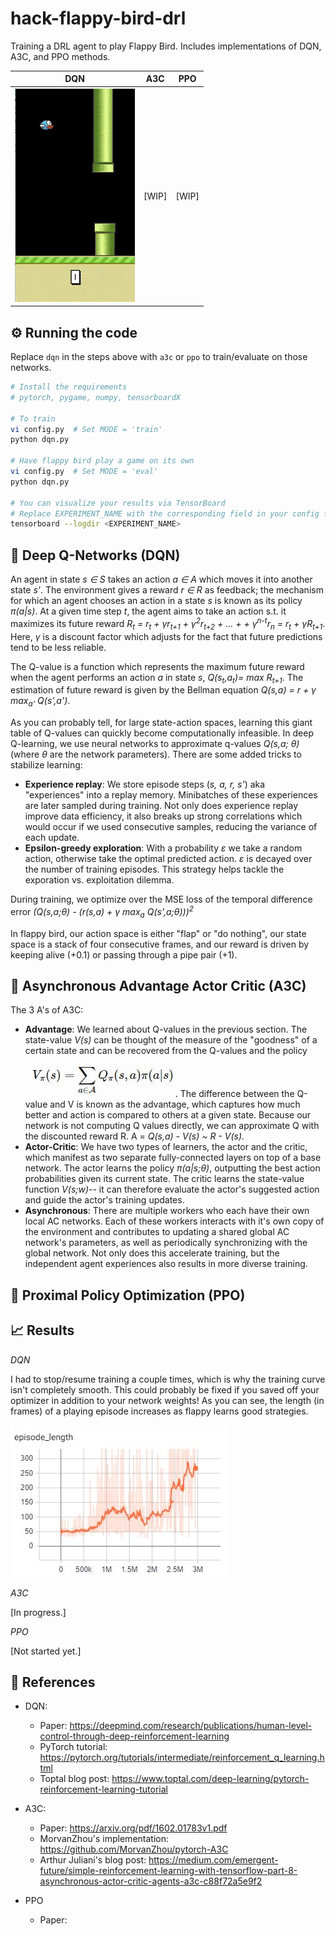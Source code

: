 # hack-flappy-bird-drl 
Training a DRL agent to play Flappy Bird. Includes implementations of DQN, A3C, and PPO methods.

| DQN  | A3C | PPO |
|:------------: |:---------------: |:---------------:|
|![](doc/dqn_demo_compressed.gif) | [WIP] | [WIP] |


## ⚙️ Running the code

Replace `dqn` in the steps above with `a3c` or `ppo` to train/evaluate on those networks. 

```sh
# Install the requirements
# pytorch, pygame, numpy, tensorboardX

# To train
vi config.py  # Set MODE = 'train'
python dqn.py

# Have flappy bird play a game on its own
vi config.py  # Set MODE = 'eval'
python dqn.py

# You can visualize your results via TensorBoard
# Replace EXPERIMENT_NAME with the corresponding field in your config file.
tensorboard --logdir <EXPERIMENT_NAME>
```

## 📌 Deep Q-Networks (DQN)

An agent in state *s ∈ S* takes an action *a ∈ A* which moves it into another state *s'*. The environment gives a reward *r ∈ R* as feedback; the mechanism for which an agent chooses an action in a state *s* is known as its policy *π(a|s)*. At a given time step *t*, the agent aims to take an action s.t. it maximizes its future reward *R<sub>t</sub> = r<sub>t</sub> + γr<sub>t+1</sub> + γ<sup>2</sup>r<sub>t+2</sub> + ... + + γ<sup>n-t</sup>r<sub>n</sub> = r<sub>t</sub> + γR<sub>t+1</sub>*. Here, *γ* is a discount factor which adjusts for the fact that future predictions tend to be less reliable. 

The Q-value is a function which represents the maximum future reward when the agent performs an action *a* in state *s*, *Q(s<sub>t</sub>,a<sub>t</sub>)= max R<sub>t+1</sub>*. The estimation of future reward is given by the Bellman equation *Q(s,a) = r + γ max<sub>a'</sub> Q(s',a')*.

As you can probably tell, for large state-action spaces, learning this giant table of Q-values can quickly become computationally infeasible. In deep Q-learning, we use neural networks to approximate q-values *Q(s,a; θ)* (where *θ* are the network parameters). There are some added tricks to stabilize learning:
- **Experience replay**: We store episode steps (*s, a, r, s'*) aka "experiences" into a replay memory. Minibatches of these experiences are later sampled during training. Not only does experience replay improve data efficiency, it also breaks up strong correlations which would occur if we used consecutive samples, reducing the variance of each update.
- **Epsilon-greedy exploration**: With a probability *ε* we take a random action, otherwise take the optimal predicted action. *ε* is decayed over the number of training episodes. This strategy helps tackle the exporation vs. exploitation dilemma.

During training, we optimize over the MSE loss of the temporal difference error *(Q(s,a;θ) - (r(s,a) + γ max<sub>a</sub> Q(s',a;θ)))<sup>2</sup>*

In flappy bird, our action space is either "flap" or "do nothing", our state space is a stack of four consecutive frames, and our reward is driven by keeping alive (+0.1) or passing through a pipe pair (+1).

## 📌 Asynchronous Advantage Actor Critic (A3C)

The 3 A's of A3C:

- **Advantage**: We learned about Q-values in the previous section. The state-value *V(s)* can be thought of the measure of the "goodness" of a certain state and can be recovered from the Q-values and the policy ![value](doc/v.jpg). The difference between the Q-value and V is known as the advantage, which captures how much better and action is compared to others at a given state. Because our network is not computing Q values directly, we can approximate Q with the discounted reward R. A = *Q(s,a) - V(s) ~ R - V(s)*.
- **Actor-Critic**: We have two types of learners, the actor and the critic, which manifest as two separate fully-connected layers on top of a base network. The actor learns the policy *π(a|s;θ)*, outputting the best action probabilities given its current state. The critic learns the state-value function *V(s;w)*-- it can therefore evaluate the actor's suggested action and guide the actor's training updates. 
- **Asynchronous**: There are multiple workers who each have their own local AC networks. Each of these workers interacts with it's own copy of the environment and contributes to updating a shared global AC network's parameters, as well as periodically synchronizing with the global network. Not only does this accelerate training, but the independent agent experiences also results in more diverse training. 


## 📌 Proximal Policy Optimization (PPO) 

## 📈 Results

*DQN*

I had to stop/resume training a couple times, which is why the training curve isn't completely smooth. This could probably be fixed if you saved off your optimizer in addition to your network weights! As you can see, the length (in frames) of a playing episode increases as flappy learns good strategies.

![Episode lengths](doc/dqn_eplen.jpg)

*A3C*

[In progress.]

*PPO*

[Not started yet.]

## 📖 References
- DQN: 
    - Paper: https://deepmind.com/research/publications/human-level-control-through-deep-reinforcement-learning
    - PyTorch tutorial: https://pytorch.org/tutorials/intermediate/reinforcement_q_learning.html
    - Toptal blog post: https://www.toptal.com/deep-learning/pytorch-reinforcement-learning-tutorial

- A3C: 
    - Paper: https://arxiv.org/pdf/1602.01783v1.pdf
    - MorvanZhou's implementation: https://github.com/MorvanZhou/pytorch-A3C
    - Arthur Juliani's blog post: https://medium.com/emergent-future/simple-reinforcement-learning-with-tensorflow-part-8-asynchronous-actor-critic-agents-a3c-c88f72a5e9f2
    
- PPO
    - Paper:
